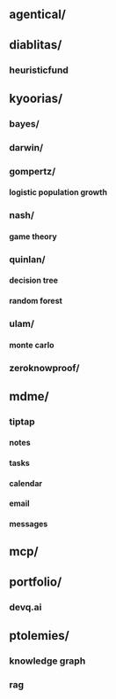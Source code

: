 ## agentical/

## diablitas/
### heuristicfund

## kyoorias/
### bayes/
### darwin/
### gompertz/
#### logistic population growth
### nash/
#### game theory
### quinlan/
#### decision tree
#### random forest
### ulam/
#### monte carlo
### zeroknowproof/

## mdme/
### tiptap
#### notes
#### tasks
#### calendar
#### email
#### messages

## mcp/

## portfolio/
### devq.ai

## ptolemies/
### knowledge graph
### rag

